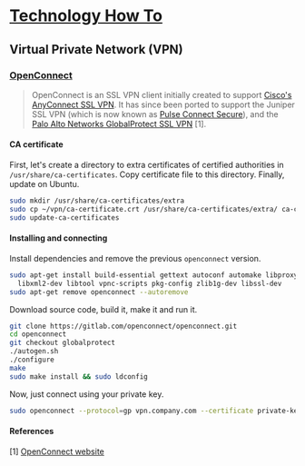 # [Technology How To](/readme.md)

## Virtual Private Network (VPN)

### [OpenConnect](/open-connect.md)

> OpenConnect is an SSL VPN client initially created to support [Cisco's AnyConnect SSL VPN](http://www.cisco.com/go/asm).
> It has since been ported to support the Juniper SSL VPN (which is now known as [Pulse Connect Secure](https://www.pulsesecure.net/products/connect-secure/)), and the [Palo Alto Networks GlobalProtect SSL VPN](https://www.paloaltonetworks.com/features/vpn) [1].

#### CA certificate

First, let's create a directory to extra certificates of certified authorities in `/usr/share/ca-certificates`.
Copy certificate file to this directory.
Finally, update on Ubuntu. 

```sh
sudo mkdir /usr/share/ca-certificates/extra
sudo cp ~/vpn/ca-certificate.crt /usr/share/ca-certificates/extra/ ca-certificate.crt
sudo update-ca-certificates
```

#### Installing and connecting

Install dependencies and remove the previous `openconnect` version.

```sh
sudo apt-get install build-essential gettext autoconf automake libproxy-dev \
  libxml2-dev libtool vpnc-scripts pkg-config zlib1g-dev libssl-dev
sudo apt-get remove openconnect --autoremove
```

Download source code, build it, make it and run it. 

```sh
git clone https://gitlab.com/openconnect/openconnect.git
cd openconnect
git checkout globalprotect
./autogen.sh
./configure
make
sudo make install && sudo ldconfig
```

Now, just connect using your private key.

```sh
sudo openconnect --protocol=gp vpn.company.com --certificate private-key.p12 -u username -p password
```

#### References

[1] [OpenConnect website](https://www.infradead.org/openconnect/)

